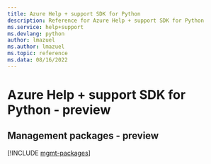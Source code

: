 ```yaml
---
title: Azure Help + support SDK for Python
description: Reference for Azure Help + support SDK for Python
ms.service: help+support
ms.devlang: python
author: lmazuel
ms.author: lmazuel
ms.topic: reference
ms.data: 08/16/2022
---
```

# Azure Help + support SDK for Python - preview

## Management packages - preview
[!INCLUDE [mgmt-packages](help-+-support-mgmt-index.md)]